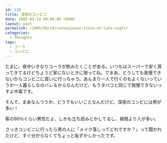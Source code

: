 ```yaml
---
id: 138
title: 深夜のコンビニ
date: 2005-05-14 00:00:00 +0900
layout: post
permalink: /2005/05/14/convenience-store-at-late-night/
categories:
  - Thoughts
tags:
  - コーラ
  - コンビニ
---
```

たまに、夜中いきなりコーラが飲みたくことがある。いつもはスーパーで安く買ってきてるけどちょうど家にないときに限ってね。でまあ、どうしても我慢できないからコンビニに買いに行っちゃう。あんまり一人で行くのもよくないっていうか一人暮らしなのバレるからなんだけど、もうタバコと同じで我慢できないっすよ中毒です。
  
そんで、まあなんつうか、どうでもいいことなんだけど、深夜のコンビには男が多い！
  
客の90％ぐらい男性だよ、しかも立ち読みとかしてるし、昼間より人が多い。
  
さっきコンビニに行ったら男の人に「メイク落しってどれですか？」って聞かれたけど、すぐ分からなくてちょっと恥ずかしかったです。

